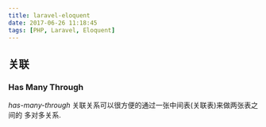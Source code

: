 ```yaml
---
title: laravel-eloquent
date: 2017-06-26 11:18:45
tags: [PHP, Laravel, Eloquent]
---
```


## 关联

### Has Many Through

_has-many-through_ 关联关系可以很方便的通过一张中间表(关联表)来做两张表之间的
多对多关系.

